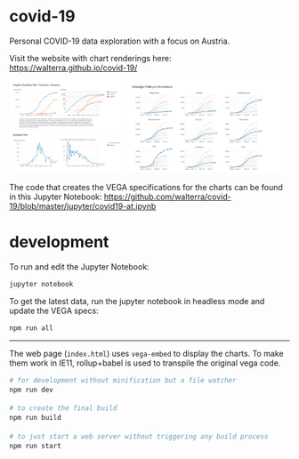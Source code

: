 # covid-19
Personal COVID-19 data exploration with a focus on Austria.

Visit the website with chart renderings here: https://walterra.github.io/covid-19/

<img src="assets/confirmed_20200418.png" width="41%" /> <img src="assets/confirmed_counties_20200418.png" width="55%" />

The code that creates the VEGA specifications for the charts can be found in this Jupyter Notebook: https://github.com/walterra/covid-19/blob/master/jupyter/covid19-at.ipynb

# development

To run and edit the Jupyter Notebook:

```bash
jupyter notebook
```

To get the latest data, run the jupyter notebook in headless mode and update the VEGA specs:

```bash
npm run all
```

----

The web page (`index.html`) uses `vega-embed` to display the charts. To make them work in IE11, rollup+babel is used to transpile the original vega code.

```bash
# for development without minification but a file watcher
npm run dev

# to create the final build
npm run build

# to just start a web server without triggering any build process
npm run start
```
